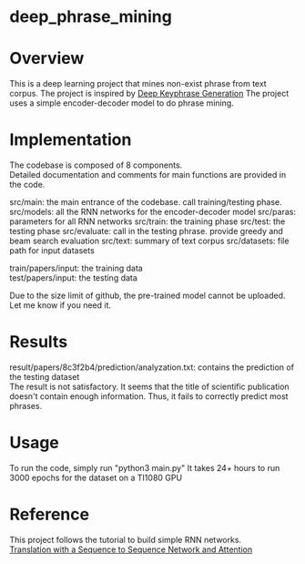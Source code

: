 # deep_phrase_mining

# Overview
This is a deep learning project that mines non-exist phrase from text corpus. 
The project is inspired by [Deep Keyphrase Generation](https://github.com/memray/seq2seq-keyphrase)
The project uses a simple encoder-decoder model to do phrase mining.

# Implementation

The codebase is composed of 8 components.  
Detailed documentation and comments for main functions are provided in the code.


src/main: the main entrance of the codebase. call training/testing phase. 
src/models: all the RNN networks for the encoder-decoder model
src/paras: parameters for all RNN networks
src/train: the training phase
src/test: the testing phase
src/evaluate: call in the testing phrase. provide greedy and beam search evaluation
src/text: summary of text corpus
src/datasets: file path for input datasets

train/papers/input: the training data  
test/papers/input:  the testing data

Due to the size limit of github, the pre-trained model cannot be uploaded.
Let me know if you need it. 

# Results
result/papers/8c3f2b4/prediction/analyzation.txt: contains the prediction of the testing dataset  
The result is not satisfactory. It seems that the title of scientific publication doesn't contain enough information. Thus, it fails to correctly predict most phrases. 

# Usage

To run the code, simply run "python3 main.py"
It takes 24+ hours to run 3000 epochs for the dataset on a TI1080 GPU

# Reference
This project follows the tutorial to build simple RNN networks.  
[Translation with a Sequence to Sequence Network and Attention](https://pytorch.org/tutorials/intermediate/seq2seq_translation_tutorial.html)